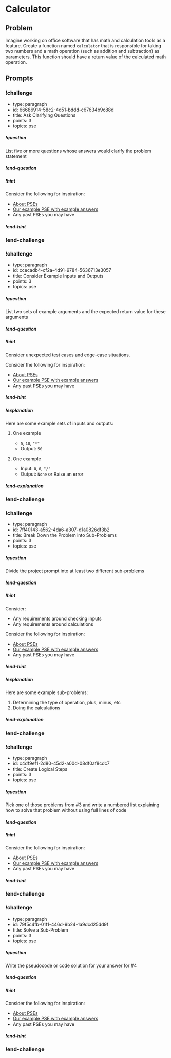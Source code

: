 # Calculator

## Problem

Imagine working on office software that has math and calculation tools as a feature. Create a function named `calculator` that is responsible for taking two numbers and a math operation (such as addition and subtraction) as parameters. This function should have a return value of the calculated math operation.

## Prompts

<!-- Question 1 -->
<!-- prettier-ignore-start -->
### !challenge
* type: paragraph
* id: 66686914-58c2-4d51-bddd-c67634b9c88d
* title: Ask Clarifying Questions
* points: 3
* topics: pse

##### !question

List five or more questions whose answers would clarify the problem statement

##### !end-question
##### !hint

Consider the following for inspiration:

- [About PSEs](../about-pses/about-pses.md)
- [Our example PSE with example answers](../about-pses/example-pse.md)
- Any past PSEs you may have

##### !end-hint
### !end-challenge
<!-- prettier-ignore-end -->

<!-- Question 2 -->
<!-- prettier-ignore-start -->
### !challenge
* type: paragraph
* id: ccecadb4-cf2a-4d91-9784-5636713e3057
* title: Consider Example Inputs and Outputs
* points: 3
* topics: pse
##### !question

List two sets of example arguments and the expected return value for these arguments

##### !end-question
##### !hint

Consider unexpected test cases and edge-case situations.

Consider the following for inspiration:

- [About PSEs](../about-pses/about-pses.md)
- [Our example PSE with example answers](../about-pses/example-pse.md)
- Any past PSEs you may have

##### !end-hint
##### !explanation 

Here are some example sets of inputs and outputs:

1. One example
    - `5`, `10`, `"*"`
    - Output: `50`

1. One example
    - Input: `0`, `0`, `"/"`
    - Output: `None` or Raise an error

##### !end-explanation

### !end-challenge
<!-- prettier-ignore-end -->

<!-- Question 3 -->
<!-- prettier-ignore-start -->
### !challenge
* type: paragraph
* id: 7ff40143-a562-4da6-a307-d1a0826df3b2
* title: Break Down the Problem into Sub-Problems
* points: 3
* topics: pse
##### !question

Divide the project prompt into at least two different sub-problems

##### !end-question
##### !hint

Consider:

- Any requirements around checking inputs
- Any requirements around calculations

Consider the following for inspiration:

- [About PSEs](../about-pses/about-pses.md)
- [Our example PSE with example answers](../about-pses/example-pse.md)
- Any past PSEs you may have

##### !end-hint
##### !explanation

Here are some example sub-problems:

1.  Determining the type of operation, plus, minus, etc
1.  Doing the calculations

##### !end-explanation
### !end-challenge
<!-- prettier-ignore-end -->

<!-- Question 4 -->
<!-- prettier-ignore-start -->
### !challenge
* type: paragraph
* id: c4df9ef1-2d80-45d2-a00d-08df0af8cdc7
* title: Create Logical Steps
* points: 3
* topics: pse
##### !question

Pick one of those problems from #3 and write a numbered list explaining how to solve that problem without using full lines of code

##### !end-question
##### !hint

Consider the following for inspiration:

- [About PSEs](../about-pses/about-pses.md)
- [Our example PSE with example answers](../about-pses/example-pse.md)
- Any past PSEs you may have

##### !end-hint
### !end-challenge
<!-- prettier-ignore-end -->

<!-- Question 5 -->
<!-- prettier-ignore-start -->
### !challenge
* type: paragraph
* id: 79f5c4fb-01f1-446d-9b24-1a9dcd25dd9f
* title: Solve a Sub-Problem
* points: 3
* topics: pse
##### !question

Write the pseudocode or code solution for your answer for #4

##### !end-question
##### !hint

Consider the following for inspiration:

- [About PSEs](../about-pses/about-pses.md)
- [Our example PSE with example answers](../about-pses/example-pse.md)
- Any past PSEs you may have

##### !end-hint
### !end-challenge
<!-- prettier-ignore-end -->
